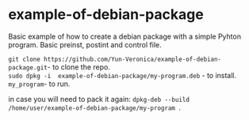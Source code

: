 # example-of-debian-package

Basic example of how to create a debian package with a simple Pyhton program. Basic preinst, postint and control file.  <br>

``` git clone https://github.com/Yun-Veronica/example-of-debian-package.git ```- to clone the repo.<br>
``` sudo dpkg -i  example-of-debian-package/my-program.deb ``` - to install.<br>
``` my_program ```- to run.<br>

in case you will need to pack it again: ```dpkg-deb --build /home/user/example-of-debian-package/my-program ```.<br>
